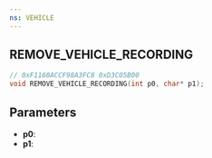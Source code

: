 ```yaml
---
ns: VEHICLE
---
```

## REMOVE_VEHICLE_RECORDING

```c
// 0xF1160ACCF98A3FC8 0xD3C05B00
void REMOVE_VEHICLE_RECORDING(int p0, char* p1);
```


## Parameters
* **p0**: 
* **p1**: 


